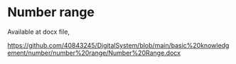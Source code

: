 # Number range
Available at docx file,

https://github.com/40843245/DigitalSystem/blob/main/basic%20knowledgement/number/number%20range/Number%20Range.docx
